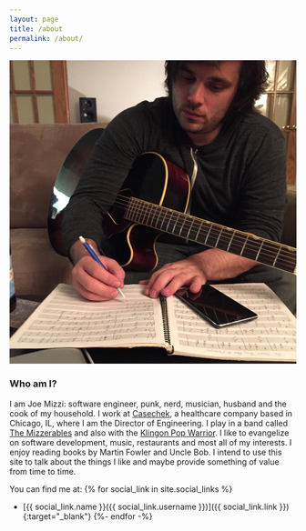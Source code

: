 ```yaml
---
layout: page
title: /about
permalink: /about/
---
```


![me](/images/me.jpg "Me")

### Who am I?

I am Joe Mizzi: software engineer, punk, nerd, musician, husband and the cook of my household. I work at [Casechek](https://casechek.com), a healthcare company based in Chicago, IL, where I am the Director of Engineering. I play in a band called [The Mizzerables](https://themizzerables.bandcamp.com) and also with the [Klingon Pop Warrior](https://www.klingonpopwarrior.com). I like to evangelize on software development, music, restaurants and most all of my interests. I enjoy reading books by Martin Fowler and Uncle Bob. I intend to use this site to talk about the things I like and maybe provide something of value from time to time.

You can find me at:
{% for social_link in site.social_links %}
- <i style="width: 1em" class="fa fa-{{ social_link.font_awesome }}"></i> [{{ social_link.name }}({{ social_link.username }})]({{ social_link.link }}){:target="_blank"}
{%- endfor -%}